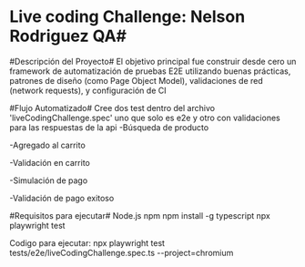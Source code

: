 # Live coding Challenge: Nelson Rodriguez QA#


#Descripción del Proyecto#
El objetivo principal fue construir desde cero un framework de automatización de pruebas E2E utilizando buenas prácticas, patrones de diseño (como Page Object Model), validaciones de red (network requests), y configuración de CI

#Flujo Automatizado#
Cree dos test dentro del archivo 'liveCodingChallenge.spec' uno que solo es e2e y otro con validaciones para las respuestas de la api
-Búsqueda de producto

-Agregado al carrito

-Validación en carrito

-Simulación de pago

-Validación de pago exitoso

#Requisitos para ejecutar#
Node.js
npm
npm install -g typescript
npx playwright test

Codigo para ejecutar: npx playwright test tests/e2e/liveCodingChallenge.spec.ts --project=chromium  
